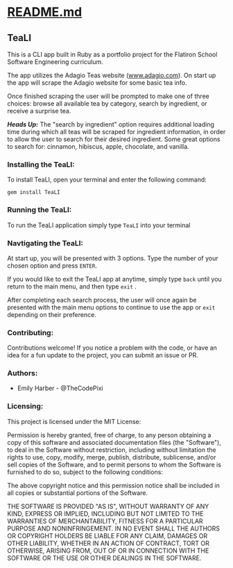 # [README.md](http://readme.md) 

## TeaLI

This is a CLI app built in Ruby as a portfolio project for the Flatiron School Software Engineering curriculum. 

The app utilizes the Adagio Teas website (www.adagio.com). On start up the app will scrape the Adagio website for some basic tea info. 

Once finished scraping the user will be prompted to make one of three choices: browse all available tea by category, search by ingredient, or receive a surprise tea. 

***Heads Up:*** The "search by ingredient" option requires additional loading time during which all teas will be scraped for ingredient information, in order to allow the user to search for their desired ingredient. Some great options to search for: cinnamon, hibiscus, apple, chocolate, and vanilla. 

### Installing the TeaLI:

To install TeaLI, open your terminal and enter the following command: 

    gem install TeaLI

### Running the TeaLI:

To run the TeaLI application simply type `TeaLI` into your terminal 

### Navtigating the TeaLI:

At start up, you will be presented with 3 options. Type the number of your chosen option and press `ENTER`. 

If you would like to exit the TeaLI app at anytime, simply type `back` until you return to the main menu, and then type `exit` . 

After completing each search process, the user will once again be presented with the main menu options to continue to use the app or `exit` depending on their preference. 

### Contributing:

Contributions welcome! If you notice a problem with the code, or have an idea for a fun update to the project, you can submit an issue or PR. 

### Authors:

- Emily Harber - @TheCodePixi

### Licensing:

This project is licensed under the MIT License: 

Permission is hereby granted, free of charge, to any person obtaining a copy of this software and associated documentation files (the "Software"), to deal in the Software without restriction, including without limitation the rights to use, copy, modify, merge, publish, distribute, sublicense, and/or sell copies of the Software, and to permit persons to whom the Software is furnished to do so, subject to the following conditions:

The above copyright notice and this permission notice shall be included in all copies or substantial portions of the Software.

THE SOFTWARE IS PROVIDED "AS IS", WITHOUT WARRANTY OF ANY KIND, EXPRESS OR IMPLIED, INCLUDING BUT NOT LIMITED TO THE WARRANTIES OF MERCHANTABILITY, FITNESS FOR A PARTICULAR PURPOSE AND NONINFRINGEMENT. IN NO EVENT SHALL THE AUTHORS OR COPYRIGHT HOLDERS BE LIABLE FOR ANY CLAIM, DAMAGES OR OTHER LIABILITY, WHETHER IN AN ACTION OF CONTRACT, TORT OR OTHERWISE, ARISING FROM, OUT OF OR IN CONNECTION WITH THE SOFTWARE OR THE USE OR OTHER DEALINGS IN THE SOFTWARE.